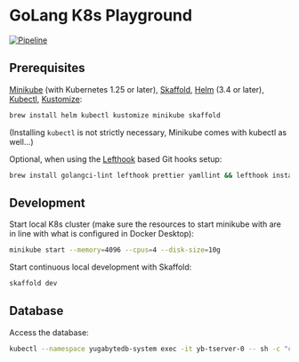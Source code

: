 # GoLang K8s Playground

[![Pipeline](https://github.com/carhartl/golang-k8s-playground/actions/workflows/pipeline.yml/badge.svg)](https://github.com/carhartl/golang-k8s-playground/actions/workflows/pipeline.yml)

## Prerequisites

[Minikube](https://minikube.sigs.k8s.io/docs/start/) (with Kubernetes 1.25 or later), [Skaffold](https://skaffold.dev), [Helm](https://helm.sh) (3.4 or later), [Kubectl](https://kubectl.docs.kubernetes.io/guides/introduction/kubectl/), [Kustomize](https://kubectl.docs.kubernetes.io/guides/introduction/kustomize/):

```bash
brew install helm kubectl kustomize minikube skaffold
```

(Installing `kubectl` is not strictly necessary, Minikube comes with kubectl as well...)

Optional, when using the [Lefthook](https://github.com/evilmartians/lefthook) based Git hooks setup:

```bash
brew install golangci-lint lefthook prettier yamllint && lefthook install
```

## Development

Start local K8s cluster (make sure the resources to start minikube with are in line with what is configured in Docker Desktop):

```bash
minikube start --memory=4096 --cpus=4 --disk-size=10g
```

Start continuous local development with Skaffold:

```bash
skaffold dev
```

## Database

Access the database:

```bash
kubectl --namespace yugabytedb-system exec -it yb-tserver-0 -- sh -c "cd /home/yugabyte && ysqlsh -h yb-tserver-0 --echo-queries"
```
